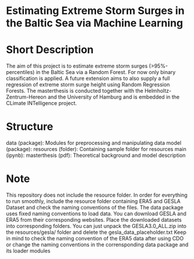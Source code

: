 # Estimating Extreme Storm Surges in the Baltic Sea via Machine Learning

# Short Description
The aim of this project is to estimate extreme 
storm surges (>95%-percentiles) in the Baltic Sea via a Random Forest. 
For now only binary classification is applied. A future extension aims to also supply a full regression of extreme storm surge height using Random Regression Forests.
The masterthesis is conducted together with the Helmholtz-Zentrum-Hereon and the University of Hamburg 
and is embedded in the CLimate INTelligence project.

# Structure
data (package): Modules for preprocessing and manipulating data
model (package): 
resources (folder): Containing sample folder for resources
main (ipynb):
masterthesis (pdf): Theoretical background and model description

# Note
This repository does not include the resource folder. In order for everything to run smoothly, 
include the resource folder containing ERA5 and GESLA Dataset and check the naming conventions of the files. 
The data package uses fixed naming conventions to load data.
You can download GESLA and ERA5 from their corresponding websites. Place the downloaded datasets into corresponding folders. You can just unpack the GESLA3.0_ALL.zip into the resources/gesla/ folder and delete the gesla_data_placeholder.txt
Keep in mind to check the naming convention of the ERA5 data after using CDO or change the naming conventions in the corrensponding data package and its loader modules

